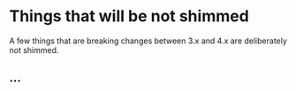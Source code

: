 # Things that will be not shimmed

A few things that are breaking changes between 3.x and 4.x are deliberately not shimmed.

## ...
